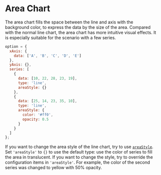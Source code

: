 # Area Chart

The area chart fills the space between the line and axis with the background color, to express the data by the size of the area. Compared with the normal line chart, the area chart has more intuitive visual effects. It is especially suitable for the scenario with a few series.

```js live
option = {
  xAxis: {
    data: ['A', 'B', 'C', 'D', 'E']
  },
  yAxis: {},
  series: [
    {
      data: [10, 22, 28, 23, 19],
      type: 'line',
      areaStyle: {}
    },
    {
      data: [25, 14, 23, 35, 10],
      type: 'line',
      areaStyle: {
        color: '#ff0',
        opacity: 0.5
      }
    }
  ]
};
```

If you want to change the area style of the line chart, try to use [`areaStyle`](${optionPath}series-line.areaStyle). Set `'areaStyle'` to `{}` to use the default type: use the color of series to fill the area in translucent. If you want to change the style, try to override the configuration items in `'areaStyle'`. For example, the color of the second series was changed to yellow with 50% opacity.
